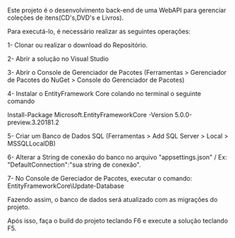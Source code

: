 Este projeto é o desenvolvimento back-end de uma WebAPI para gerenciar coleções de itens(CD's,DVD's e Livros).

Para executá-lo, é necessário realizar as seguintes operações:

1- Clonar ou realizar o download do Repositório.

2- Abrir a solução no Visual Studio

3- Abrir o Console de Gerenciador de Pacotes (Ferramentas > Gerenciador de Pacotes do NuGet > Console do Gerenciador de Pacotes)


4- Instalar o EntityFramework Core colando no terminal o seguinte comando

   Install-Package Microsoft.EntityFrameworkCore -Version 5.0.0-preview.3.20181.2
   

5- Criar um Banco de Dados SQL (Ferramentas > Add SQL Server > Local > MSSQLLocalDB)

6- Alterar a String de conexão do banco no arquivo "appsettings.json" / Ex: "DefaultConnection":"sua string de conexão".

7- No Console de Gereciador de Pacotes, executar o comando: EntityFrameworkCore\Update-Database

Fazendo assim, o banco de dados será atualizado com as migrações do projeto.

Após isso, faça o build do projeto teclando F6 e execute a solução teclando F5.
